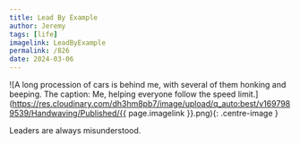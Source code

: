 ```yaml
---
title: Lead By Example
author: Jeremy
tags: [life]
imagelink: LeadByExample
permalink: /826
date: 2024-03-06
---
```


![A long procession of cars is behind me, with several of them honking and beeping. The caption: Me, helping everyone follow the speed limit.](https://res.cloudinary.com/dh3hm8pb7/image/upload/q_auto:best/v1697989539/Handwaving/Published/{{ page.imagelink }}.png){: .centre-image }

Leaders are always misunderstood.
